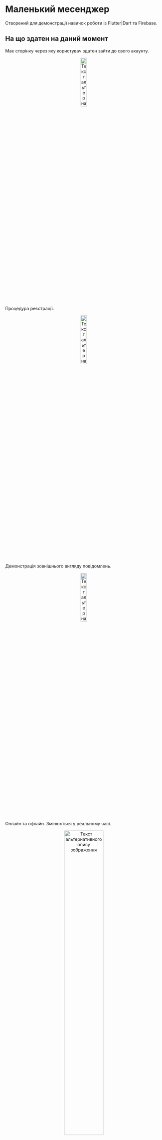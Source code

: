 # Маленький месенджер

Створений для демонстрації навичок роботи із Flutter|Dart та Firebase.

## На що здатен на даний момент

Має сторінку через яку користувач здатен зайти до свого акаунту.

<p align="center">
<a>
  <img src="https://github.com/Marikorzh/Little_messager/assets/55840494/8cc0c0bd-0824-4b92-b81f-af0f8fe078b1" alt="Текст альтернативного опису зображення" width="20%" height=auto>
</a>
</p>

Процедура реєстрації.

<p align="center">
  <img src="https://github.com/Marikorzh/Little_messager/assets/55840494/16457167-6dc7-433e-a539-4dd0a80b4cbd" alt="Текст альтернативного опису зображення" width="20%" height=auto>
</p>

Демонстрація зовнішнього вигляду повідомлень.

<p align="center">
  <img src="https://github.com/Marikorzh/Little_messager/assets/55840494/82e9a29e-821d-46b6-b4e5-350ef1569b68" alt="Текст альтернативного опису зображення" width="20%" height=auto>
</p>

Онлайн та офлайн. Змінюється у реальному часі.

<p align="center">
  <img src="https://github.com/Marikorzh/Little_messager/assets/55840494/3a363fd3-d265-4d1b-810b-2e33a0358e53" alt="Текст альтернативного опису зображення" width="50%" height=auto>
</p>

Сповіщення, коли користувач не онлайн.

<p align="center">
  <img src="https://github.com/Marikorzh/Little_messager/assets/55840494/825326af-342e-46af-982e-4f3b6e8a0f62" alt="Текст альтернативного опису зображення" width="50%" height=auto>
</p>









A few resources to get you started if this is your first Flutter project:

- [Lab: Write your first Flutter app](https://docs.flutter.dev/get-started/codelab)
- [Cookbook: Useful Flutter samples](https://docs.flutter.dev/cookbook)

For help getting started with Flutter development, view the
[online documentation](https://docs.flutter.dev/), which offers tutorials,
samples, guidance on mobile development, and a full API reference.
